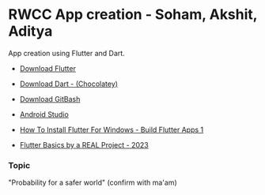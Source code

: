 # RWCC App creation - Soham, Akshit, Aditya
App creation using Flutter and Dart.

 - [Download Flutter](https://docs.flutter.dev/get-started/install/windows)
 - [Download Dart - (Chocolatey)](https://dart.dev/get-dart/archive)
 - [Download GitBash](https://gitforwindows.org/)
 - [Android Studio](https://developer.android.com/studio)

 - [How To Install Flutter For Windows - Build Flutter Apps 1](https://youtu.be/D4nhaszNW4o)
 - [Flutter Basics by a REAL Project - 2023](https://youtu.be/VFDbZk2xhO4)

### Topic
"Probability for a safer world" (confirm with ma'am)

